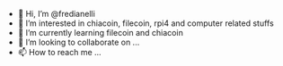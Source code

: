 - 👋 Hi, I’m @fredianelli
- 👀 I’m interested in chiacoin, filecoin, rpi4 and computer related stuffs
- 🌱 I’m currently learning filecoin and chiacoin
- 💞️ I’m looking to collaborate on ...
- 📫 How to reach me ...

<!---
fredianelli/fredianelli is a ✨ special ✨ repository because its `README.md` (this file) appears on your GitHub profile.
You can click the Preview link to take a look at your changes.
--->

